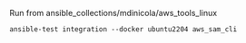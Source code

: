 Run from ansible_collections/mdinicola/aws_tools_linux

````
ansible-test integration --docker ubuntu2204 aws_sam_cli
````